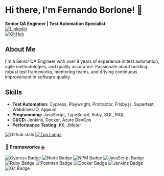 # Hi there, I'm Fernando Borlone! 👋
**Senior QA Engineer | Test Automation Specialist**  
[![LinkedIn](https://img.shields.io/badge/-LinkedIn-0077B5?style=flat&logo=linkedin)](https://www.linkedin.com/in/seu-linkedin)  
[![GitHub](https://img.shields.io/badge/-GitHub-181717?style=flat&logo=github)](https://github.com/fernandoborlone)  

## About Me
I'm a Senior QA Engineer with over 8 years of experience in test automation, agile methodologies, and quality assurance. Passionate about building robust test frameworks, mentoring teams, and driving continuous improvement in software quality.

## Skills
- **Test Automation:** Cypress, Playwright, Protractor, Frisby.js, Supertest, Webdriver.IO, Appium  
- **Programming:** JavaScript, TypeScript, Ruby, SQL, MQL 
- **CI/CD:** Jenkins, Docker, Azure DevOps  
- **Performance Testing:** K6, JMeter  

![Github stats](https://github-readme-stats.vercel.app/api?username=fernandoborlone&show_icons=true&theme=tokyonight)
[![Top Langs](https://github-readme-stats.vercel.app/api/top-langs/?username=fernandoborlone&layout=compact&theme=tokyonight)](https://github.com/fernandoborlone/github-readme-stats)


### 🚀 Frameworks [🔝](#welcome-badges-4-readmemd-profile)
![Cypress Badge](https://img.shields.io/badge/Cypress.io-17202C?style=flat-square&logo=cypress&logoColor=white)
![Node Badge](https://img.shields.io/badge/Node.js-43853D?style=flat-square&logo=node.js&logoColor=white)
![NPM Badge](https://img.shields.io/badge/npm-CB3837?style=flat-square&logo=npm&logoColor=white)
![JavaScript Badge](https://img.shields.io/badge/JavaScript-323330?style=flat-square&logo=javascript&logoColor=F7DF1E)
![Ruby Badge](https://img.shields.io/badge/Ruby-CC342D?style=flat-square&logo=ruby&logoColor=white)
![Postman Badge](https://img.shields.io/badge/Postman-FF6C37?style=flat-square&logo=Postman&logoColor=white)
![Docker Badge](https://img.shields.io/badge/Docker-2CA5E0?style=flat-square&logo=docker&logoColor=white)
![Jenkins Badge](https://img.shields.io/badge/Jenkins-D24939?style=flat-square&logo=Jenkins&logoColor=white)
![Git Badge](https://img.shields.io/badge/Git-F05032?style=flat-square&logo=git&logoColor=white)
